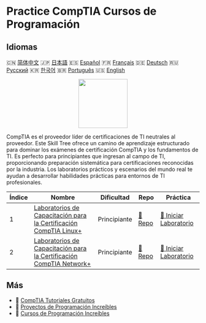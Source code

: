 # Practice CompTIA Cursos de Programación

## Idiomas

🇨🇳 [简体中文](README_zh.md) 🇯🇵 [日本語](README_ja.md) 🇪🇸 [Español](README_es.md) 🇫🇷 [Français](README_fr.md) 🇩🇪 [Deutsch](README_de.md) 🇷🇺 [Русский](README_ru.md) 🇰🇷 [한국어](README_ko.md) 🇧🇷 [Português](README_pt.md) 🇺🇸 [English](README.md) 

<div align="center">
<img width="128px" src="https://file.labex.io/path/ZbzxjVKrvgFc.png">
</div>

CompTIA es el proveedor líder de certificaciones de TI neutrales al proveedor. Este Skill Tree ofrece un camino de aprendizaje estructurado para dominar los exámenes de certificación CompTIA y los fundamentos de TI. Es perfecto para principiantes que ingresan al campo de TI, proporcionando preparación sistemática para certificaciones reconocidas por la industria. Los laboratorios prácticos y escenarios del mundo real te ayudan a desarrollar habilidades prácticas para entornos de TI profesionales.

|   Índice | Nombre                                                                                                                                | Dificultad   | Repo                                                                        | Práctica                                                                                 |
|----------|---------------------------------------------------------------------------------------------------------------------------------------|--------------|-----------------------------------------------------------------------------|------------------------------------------------------------------------------------------|
|        1 | [Laboratorios de Capacitación para la Certificación CompTIA Linux+](https://labex.io/es/courses/comptia-linux-plus-training-labs)     | Principiante | [🔗 Repo](https://github.com/labex-labs/comptia-linux-plus-training-labs)   | [🚀 Iniciar Laboratorio](https://labex.io/es/courses/comptia-linux-plus-training-labs)   |
|        2 | [Laboratorios de Capacitación para la Certificación CompTIA Network+](https://labex.io/es/courses/comptia-network-plus-training-labs) | Principiante | [🔗 Repo](https://github.com/labex-labs/comptia-network-plus-training-labs) | [🚀 Iniciar Laboratorio](https://labex.io/es/courses/comptia-network-plus-training-labs) |

## Más

- 🔗 [CompTIA Tutoriales Gratuitos](https://github.com/labex-labs/comptia-free-tutorials)
- 🔗 [Proyectos de Programación Increíbles](https://github.com/labex-labs/awesome-programming-projects)
- 🔗 [Cursos de Programación Increíbles](https://github.com/labex-labs/awesome-programming-courses)

